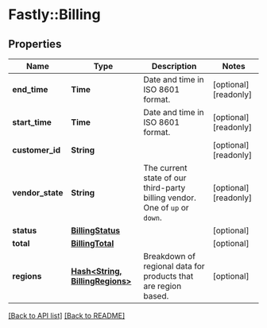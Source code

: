 # Fastly::Billing

## Properties

| Name | Type | Description | Notes |
| ---- | ---- | ----------- | ----- |
| **end_time** | **Time** | Date and time in ISO 8601 format. | [optional][readonly] |
| **start_time** | **Time** | Date and time in ISO 8601 format. | [optional][readonly] |
| **customer_id** | **String** |  | [optional][readonly] |
| **vendor_state** | **String** | The current state of our third-party billing vendor. One of `up` or `down`. | [optional][readonly] |
| **status** | [**BillingStatus**](BillingStatus.md) |  | [optional] |
| **total** | [**BillingTotal**](BillingTotal.md) |  | [optional] |
| **regions** | [**Hash&lt;String, BillingRegions&gt;**](BillingRegions.md) | Breakdown of regional data for products that are region based. | [optional] |

[[Back to API list]](../../README.md#endpoints) [[Back to README]](../../README.md)

